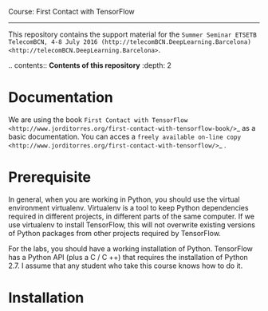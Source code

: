 Course: First Contact with TensorFlow
******
This repository contains the support material for the  `Summer Seminar ETSETB TelecomBCN, 4-8 July 2016 (http://telecomBCN.DeepLearning.Barcelona) <http://telecomBCN.DeepLearning.Barcelona>`.

.. contents:: **Contents of this repository**
   :depth: 2

Documentation
=============
We are using the book `First Contact with TensorFlow <http://www.jorditorres.org/first-contact-with-tensorflow-book/>`_ 
as a basic documentation. You can acces a `freely available on-line copy <http://www.jorditorres.org/first-contact-with-tensorflow/>`_ .


Prerequisite
============

In general, when you are working in Python, you should use the virtual environment virtualenv. Virtualenv is a tool to keep Python dependencies required in different projects, in different parts of the same computer. If we use virtualenv to install TensorFlow, this will not overwrite existing versions of Python packages from other projects required by TensorFlow.

For the labs, you should have a working installation of Python. TensorFlow has a Python API (plus a C / C ++) that requires the installation of Python 2.7. I assume that any student who take this course knows how to do it. 


Installation
============
